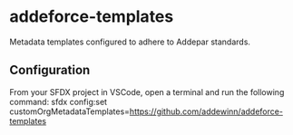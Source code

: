 # addeforce-templates
Metadata templates configured to adhere to Addepar standards.


## Configuration
From your SFDX project in VSCode, open a terminal and run the following command:
    sfdx config:set customOrgMetadataTemplates=https://github.com/addewinn/addeforce-templates
